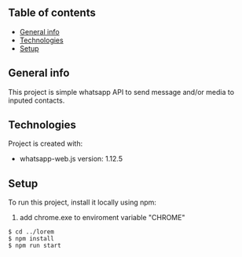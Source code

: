 ﻿## Table of contents
* [General info](#general-info)
* [Technologies](#technologies)
* [Setup](#setup)

## General info
This project is simple whatsapp API to send message and/or media to inputed contacts.
	
## Technologies
Project is created with:
* whatsapp-web.js version: 1.12.5
	
## Setup
To run this project, install it locally using npm:

1. add chrome.exe to enviroment variable "CHROME"

```
$ cd ../lorem
$ npm install
$ npm run start
